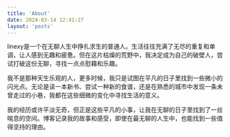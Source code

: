 ```yaml
---
title: 'About'
date: 2024-03-14 12:41:27
layout: 'posts'
---
```


linexy是一个在无聊人生中挣扎求生的普通人。生活往往充满了无尽的重复和单调，让人感到无趣和疲惫。但在这片枯燥的荒野中，我决定成为自己的破壁人，尝试打破这份无聊，寻找一点点慰藉和乐趣。

我不是那种天生乐观的人，更多时候，我只是试图在平凡的日子里找到一些微小的闪光点。无论是读一本新书、尝试一种新的食谱，还是在熟悉的城市中发现一条未曾走过的小巷，我都在这些细微的变化中寻找生活的意义。

我的经历或许平淡无奇，但正是这些平凡的小事，让我在无聊的日子里找到了一丝喘息的空间。博客记录我的故事和感受，即使在最无聊的人生中，也能找到一些值得坚持的理由。

